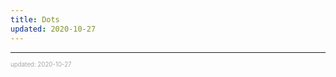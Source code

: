 ```yaml
---
title: Dots
updated: 2020-10-27
---
```


---

<sup><sub><font color="#a6a6a6">updated: 2020-10-27</font></sub></sup>
